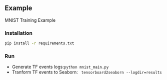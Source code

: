 ## Example
MNIST Training Example

### Installation
```bash
pip install -r requirements.txt
```
### Run
- Generate TF events logs:```python mnist_main.py ```
- Tranform TF events to Seaborn: ``` tensorboard2seaborn --logdir=results```

